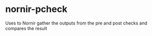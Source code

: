 # nornir-pcheck
Uses to Nornir gather the outputs from the pre and post checks and compares the result
